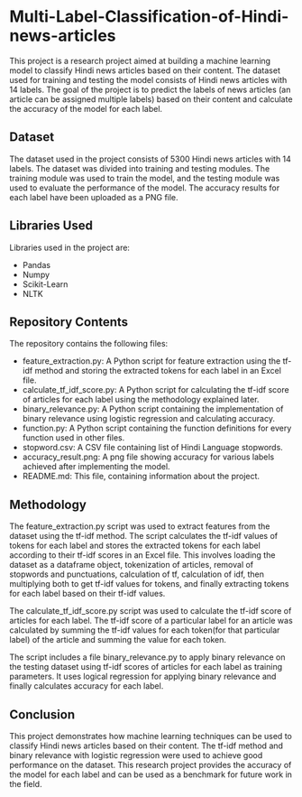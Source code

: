 # Multi-Label-Classification-of-Hindi-news-articles

This project is a research project aimed at building a machine learning model to classify Hindi news articles based on their content. The dataset used for training and testing the model consists of Hindi news articles with 14 labels. The goal of the project is to predict the labels of news articles (an article can be assigned multiple labels) based on their content and calculate the accuracy of the model for each label.

## Dataset
The dataset used in the project consists of 5300 Hindi news articles with 14 labels. The dataset was divided into training and testing modules. The training module was used to train the model, and the testing module was used to evaluate the performance of the model. The accuracy results for each label have been uploaded as a PNG file.

## Libraries Used
Libraries used in the project are:

* Pandas
* Numpy
* Scikit-Learn
* NLTK

## Repository Contents
The repository contains the following files:

* feature_extraction.py: A Python script for feature extraction using the tf-idf method and storing the extracted tokens for each label in an Excel file.
* calculate_tf_idf_score.py: A Python script for calculating the tf-idf score of articles for each label using the methodology explained later.
* binary_relevance.py: A Python script containing the implementation of binary relevance using logistic regression and calculating accuracy.
* function.py: A Python script containing the function definitions for every function used in other files.
* stopword.csv: A CSV file containing list of Hindi Language stopwords.
* accuracy_result.png: A png file showing accuracy for various labels achieved after implementing the model.
* README.md: This file, containing information about the project.

## Methodology
The feature_extraction.py script was used to extract features from the dataset using the tf-idf method. The script calculates the tf-idf values of tokens for each label and stores the extracted tokens for each label according to their tf-idf scores in an Excel file. This involves loading the dataset as a dataframe object, tokenization of articles, removal of stopwords and punctuations, calculation of tf, calculation of idf, then multiplying both to get tf-idf values for tokens, and finally extracting tokens for each label based on their tf-idf values.

The calculate_tf_idf_score.py script was used to calculate the tf-idf score of articles for each label. The tf-idf score of a particular label for an article was calculated by summing the tf-idf values for each token(for that particular label) of the article and summing the value for each token.

The script includes a file binary_relevance.py to apply binary relevance on the testing dataset using tf-idf scores of articles for each label as training parameters. It uses logical regression for applying binary relevance and finally calculates accuracy for each label.


## Conclusion
This project demonstrates how machine learning techniques can be used to classify Hindi news articles based on their content. The tf-idf method and binary relevance with logistic regression were used to achieve good performance on the dataset. This research project provides the accuracy of the model for each label and can be used as a benchmark for future work in the field.
